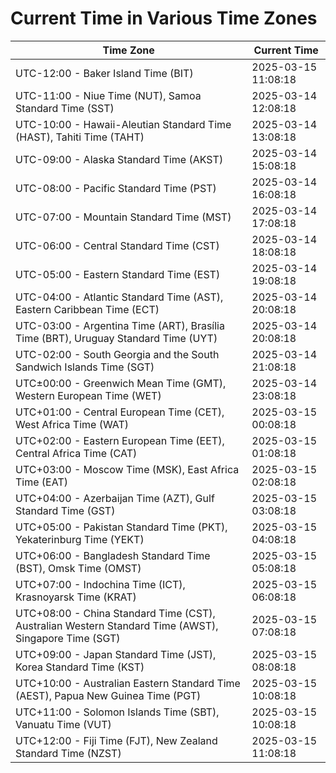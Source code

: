 # Current Time in Various Time Zones

| Time Zone | Current Time |
|-----------|--------------|
| UTC-12:00 - Baker Island Time (BIT) | 2025-03-15 11:08:18 |
| UTC-11:00 - Niue Time (NUT), Samoa Standard Time (SST) | 2025-03-14 12:08:18 |
| UTC-10:00 - Hawaii-Aleutian Standard Time (HAST), Tahiti Time (TAHT) | 2025-03-14 13:08:18 |
| UTC-09:00 - Alaska Standard Time (AKST) | 2025-03-14 15:08:18 |
| UTC-08:00 - Pacific Standard Time (PST) | 2025-03-14 16:08:18 |
| UTC-07:00 - Mountain Standard Time (MST) | 2025-03-14 17:08:18 |
| UTC-06:00 - Central Standard Time (CST) | 2025-03-14 18:08:18 |
| UTC-05:00 - Eastern Standard Time (EST) | 2025-03-14 19:08:18 |
| UTC-04:00 - Atlantic Standard Time (AST), Eastern Caribbean Time (ECT) | 2025-03-14 20:08:18 |
| UTC-03:00 - Argentina Time (ART), Brasília Time (BRT), Uruguay Standard Time (UYT) | 2025-03-14 20:08:18 |
| UTC-02:00 - South Georgia and the South Sandwich Islands Time (SGT) | 2025-03-14 21:08:18 |
| UTC±00:00 - Greenwich Mean Time (GMT), Western European Time (WET) | 2025-03-14 23:08:18 |
| UTC+01:00 - Central European Time (CET), West Africa Time (WAT) | 2025-03-15 00:08:18 |
| UTC+02:00 - Eastern European Time (EET), Central Africa Time (CAT) | 2025-03-15 01:08:18 |
| UTC+03:00 - Moscow Time (MSK), East Africa Time (EAT) | 2025-03-15 02:08:18 |
| UTC+04:00 - Azerbaijan Time (AZT), Gulf Standard Time (GST) | 2025-03-15 03:08:18 |
| UTC+05:00 - Pakistan Standard Time (PKT), Yekaterinburg Time (YEKT) | 2025-03-15 04:08:18 |
| UTC+06:00 - Bangladesh Standard Time (BST), Omsk Time (OMST) | 2025-03-15 05:08:18 |
| UTC+07:00 - Indochina Time (ICT), Krasnoyarsk Time (KRAT) | 2025-03-15 06:08:18 |
| UTC+08:00 - China Standard Time (CST), Australian Western Standard Time (AWST), Singapore Time (SGT) | 2025-03-15 07:08:18 |
| UTC+09:00 - Japan Standard Time (JST), Korea Standard Time (KST) | 2025-03-15 08:08:18 |
| UTC+10:00 - Australian Eastern Standard Time (AEST), Papua New Guinea Time (PGT) | 2025-03-15 10:08:18 |
| UTC+11:00 - Solomon Islands Time (SBT), Vanuatu Time (VUT) | 2025-03-15 10:08:18 |
| UTC+12:00 - Fiji Time (FJT), New Zealand Standard Time (NZST) | 2025-03-15 11:08:18 |
